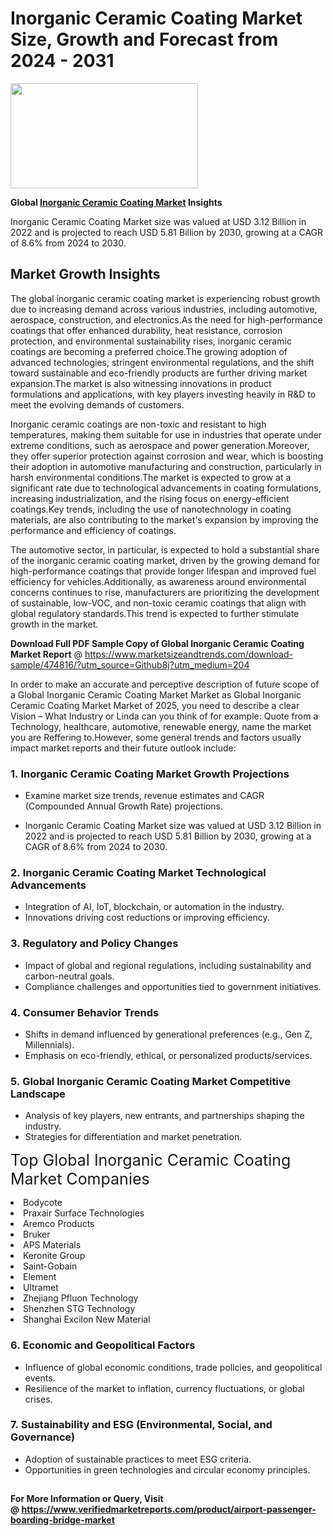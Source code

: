 <H1>Inorganic Ceramic Coating Market Size, Growth and Forecast from 2024 - 2031</H1><img class="aligncenter size-medium wp-image-584254" src="https://thirdeyenews.in/wp-content/uploads/2024/09/Global-Market-Research-300x168.jpeg" alt="" width="300" height="168" /><p><strong>Global&nbsp;<a href="https://www.marketsizeandtrends.com/download-sample/474816/?utm_source=Github8j?utm_medium=204">Inorganic Ceramic Coating Market</a> Insights</strong></p><p>Inorganic Ceramic Coating Market size was valued at USD 3.12 Billion in 2022 and is projected to reach USD 5.81 Billion by 2030, growing at a CAGR of 8.6% from 2024 to 2030.</p><p><h2>Market Growth Insights</h2> <p>The global inorganic ceramic coating market is experiencing robust growth due to increasing demand across various industries, including automotive, aerospace, construction, and electronics.As the need for high-performance coatings that offer enhanced durability, heat resistance, corrosion protection, and environmental sustainability rises, inorganic ceramic coatings are becoming a preferred choice.The growing adoption of advanced technologies, stringent environmental regulations, and the shift toward sustainable and eco-friendly products are further driving market expansion.The market is also witnessing innovations in product formulations and applications, with key players investing heavily in R&D to meet the evolving demands of customers.</p> <p>Inorganic ceramic coatings are non-toxic and resistant to high temperatures, making them suitable for use in industries that operate under extreme conditions, such as aerospace and power generation.Moreover, they offer superior protection against corrosion and wear, which is boosting their adoption in automotive manufacturing and construction, particularly in harsh environmental conditions.The market is expected to grow at a significant rate due to technological advancements in coating formulations, increasing industrialization, and the rising focus on energy-efficient coatings.Key trends, including the use of nanotechnology in coating materials, are also contributing to the market's expansion by improving the performance and efficiency of coatings.</p> <p>The automotive sector, in particular, is expected to hold a substantial share of the inorganic ceramic coating market, driven by the growing demand for high-performance coatings that provide longer lifespan and improved fuel efficiency for vehicles.Additionally, as awareness around environmental concerns continues to rise, manufacturers are prioritizing the development of sustainable, low-VOC, and non-toxic ceramic coatings that align with global regulatory standards.This trend is expected to further stimulate growth in the market.</p> <p><span class=""><strong>Download Full PDF Sample Copy of Global Inorganic Ceramic Coating Market Report</strong> @ <a href="https://www.marketsizeandtrends.com/download-sample/474816/?utm_source=Github8j?utm_medium=204" target="_blank">https://www.marketsizeandtrends.com/download-sample/474816/?utm_source=Github8j?utm_medium=204</a></span></p><p>In order to make an accurate and perceptive description of future scope of a Global&nbsp;Inorganic Ceramic Coating Market Market as Global&nbsp;Inorganic Ceramic Coating Market Market of 2025, you need to describe a clear Vision &ndash; What Industry or Linda can you think of for example: Quote from a Technology, healthcare, automotive, renewable energy, name the market you are Reffering to.However, some general trends and factors usually impact market reports and their future outlook include:</p><h3>1.&nbsp;<strong>Inorganic Ceramic Coating Market Growth Projections</strong></h3><ul><li>Examine market size trends, revenue estimates and CAGR (Compounded Annual Growth Rate) projections.</li><li><p>Inorganic Ceramic Coating Market size was valued at USD 3.12 Billion in 2022 and is projected to reach USD 5.81 Billion by 2030, growing at a CAGR of 8.6% from 2024 to 2030.</p></li></ul><h3>2.&nbsp;<strong>Inorganic Ceramic Coating Market Technological Advancements</strong></h3><ul><li>Integration of AI, IoT, blockchain, or automation in the industry.</li><li>Innovations driving cost reductions or improving efficiency.</li></ul><h3>3.&nbsp;<strong>Regulatory and Policy Changes</strong></h3><ul><li>Impact of global and regional regulations, including sustainability and carbon-neutral goals.</li><li>Compliance challenges and opportunities tied to government initiatives.</li></ul><h3>4.&nbsp;<strong>Consumer Behavior Trends</strong></h3><ul><li>Shifts in demand influenced by generational preferences (e.g., Gen Z, Millennials).</li><li>Emphasis on eco-friendly, ethical, or personalized products/services.</li></ul><h3>5.&nbsp;<strong>Global Inorganic Ceramic Coating Market Competitive Landscape</strong></h3><ul><li>Analysis of key players, new entrants, and partnerships shaping the industry.</li><li>Strategies for differentiation and market penetration.</li></ul><p data-pm-slice="1 1 []"><span style="color: inherit; font-family: inherit; font-size: 25px;">Top Global Inorganic Ceramic Coating Market Companies</span></p><div class="" data-test-id=""><p><li>Bodycote</li><li> Praxair Surface Technologies</li><li> Aremco Products</li><li> Bruker</li><li> APS Materials</li><li> Keronite Group</li><li> Saint-Gobain</li><li> Element</li><li> Ultramet</li><li> Zhejiang Pfluon Technology</li><li> Shenzhen STG Technology</li><li> Shanghai Excilon New Material</li></p></div><h3>6.&nbsp;<strong>Economic and Geopolitical Factors</strong></h3><ul><li>Influence of global economic conditions, trade policies, and geopolitical events.</li><li>Resilience of the market to inflation, currency fluctuations, or global crises.</li></ul><h3>7.&nbsp;<strong>Sustainability and ESG (Environmental, Social, and Governance)</strong></h3><ul><li>Adoption of sustainable practices to meet ESG criteria.</li><li>Opportunities in green technologies and circular economy principles.</li></ul><h2><strong style="font-size: 14px;">For More Information or Query, Visit @&nbsp;</strong><a style="background-color: #ffffff; font-size: 14px;" href="https://www.marketsizeandtrends.com/report/inorganic-ceramic-coating-market/" target="_blank">https://www.verifiedmarketreports.com/product/airport-passenger-boarding-bridge-market</a></h2>